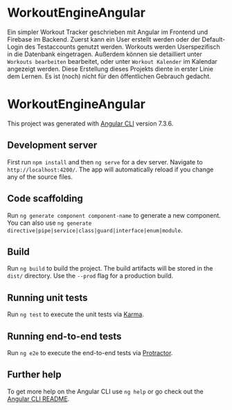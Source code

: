 # WorkoutEngineAngular
Ein simpler Workout Tracker geschrieben mit Angular im Frontend und Firebase im Backend. Zuerst kann ein User erstellt werden oder der Default-Login des Testaccounts genutzt werden. Workouts werden Userspezifisch in die Datenbank eingetragen. Außerdem können sie detailliert unter `Workouts bearbeiten` bearbeitet, oder unter `Workout Kalender` im Kalendar angezeigt werden. Diese Erstellung dieses Projekts diente in erster Linie dem Lernen. Es ist (noch) nicht für den öffentlichen Gebrauch gedacht.

# WorkoutEngineAngular

This project was generated with [Angular CLI](https://github.com/angular/angular-cli) version 7.3.6.

## Development server

First run `npm install` and then `ng serve` for a dev server. Navigate to `http://localhost:4200/`. The app will automatically reload if you change any of the source files.

## Code scaffolding

Run `ng generate component component-name` to generate a new component. You can also use `ng generate directive|pipe|service|class|guard|interface|enum|module`.

## Build

Run `ng build` to build the project. The build artifacts will be stored in the `dist/` directory. Use the `--prod` flag for a production build.

## Running unit tests

Run `ng test` to execute the unit tests via [Karma](https://karma-runner.github.io).

## Running end-to-end tests

Run `ng e2e` to execute the end-to-end tests via [Protractor](http://www.protractortest.org/).

## Further help

To get more help on the Angular CLI use `ng help` or go check out the [Angular CLI README](https://github.com/angular/angular-cli/blob/master/README.md).
